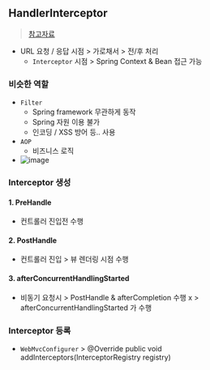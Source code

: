 ## HandlerInterceptor
> [참고자료](https://bamdule.tistory.com/149)
- URL 요청 / 응답 시점 > 가로채서 > 전/후 처리
  - `Interceptor` 시점 > Spring Context & Bean 접근 가능

### 비슷한 역할
- `Filter`
  - Spring framework 무관하게 동작
  - Spring 자원 이용 불가
  - 인코딩 / XSS 방어 등.. 사용
- `AOP`
  - 비즈니스 로직
- ![image](https://github.com/hyunolike/info-docs/assets/61215550/473d0df5-9f7e-4211-9b54-244b3af080c2)

### Interceptor 생성
#### 1. PreHandle
- 컨트롤러 진입전 수행
#### 2. PostHandle
- 컨트롤러 진입 > 뷰 렌더링 시점 수행
#### 3. afterConcurrentHandlingStarted
- 비동기 요청시 > PostHandle & afterCompletion 수행 x > afterConcurrentHandlingStarted 가 수행

### Interceptor 등록
- `WebMvcConfigurer` >   @Override public void addInterceptors(InterceptorRegistry registry)
